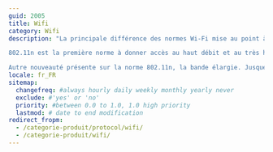 ```yaml
---
guid: 2005
title: Wifi
category: Wifi
description: "La principale différence des normes Wi-Fi mise au point à partir de 2009 est l’utilisation des deux bandes de fréquence 2,4 GHz et 5 Ghz. La norme 802.11n permettait ainsi d’allouer une bande passante en fonction de l’utilisation de chaque appareil. Par exemple, un ordinateur nécessitant une meilleure connexion allait se voir allouer la bande passante en 5 Ghz, et donc bénéficier d’un meilleur débit, là où un téléphone naviguant sur Internet allait se retrouver sur la bande passante 2,4 GHz, permettant ainsi une meilleure portée, pour pouvoir se déplacer, mais un débit légèrement plus faible.

802.11n est la première norme à donner accès au haut débit et au très haut débit. Effectivement, les technologies d’Internet fixe évoluant durant les années 2000 et 2010, la norme 802.11n a donc permis d’atteindre des débits pouvant grimper jusqu’à 288 Mb/s sur 70 mètres grâce à la fréquence 2,4 GHz et 600 Mb/s sur 35 mètres grâce à la fréquence 5 GHz.

Autre nouveauté présente sur la norme 802.11n, la bande élargie. Jusque-là, les bandes de fréquences de 2,4 GHz ou de 5 GHz possédaient une largeur de 20 MHz. Cependant, une bande plus large signifie une meilleure circulation de l’information et donc un débit plus élevé. C’est la raison pour laquelle la version n de la norme 802.11 pouvait doubler la largeur de sa bande passante et monter à 40 MHz. Permettant ainsi de doubler le flux d’information qui circule."
locale: fr_FR
sitemap:
  changefreq: #always hourly daily weekly monthly yearly never
  exclude: #'yes' or 'no'
  priority: #between 0.0 to 1.0, 1.0 high priority
  lastmod: # date to end modification
redirect_fropm: 
  - /categorie-produit/protocol/wifi/
  - /categorie-produit/wifi/
---
```

